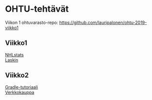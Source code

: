 # OHTU-tehtävät  
Viikon 1 ohtuvarasto-repo: https://github.com/lauripalonen/ohtu-2019-viikko1  

## Viikko1
[NHLstats](https://github.com/lauripalonen/ohtu-tehtavat/tree/master/viikko1/tehtavat14-16/NhlStatistics1)  
[Laskin](https://github.com/lauripalonen/ohtu-tehtavat/tree/master/viikko1/tehtavat14-16/RiippuvuuksienInjektointi1)  
## Viikko2  
[Gradle-tutoriaali](https://github.com/lauripalonen/ohtu-tehtavat/tree/master/viikko2/tehtava1/gradle-tutorial)  
[Verkkokauppa](https://github.com/lauripalonen/ohtu-tehtavat/tree/master/viikko2/tehtavat7-12/Verkkokauppa1)

